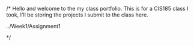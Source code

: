 /*
Hello and welcome to the my class portfolio.
This is for a CIS185 class I took, I'll be storing the projects I submit to the class here.

../Week1/Assignment1


*/